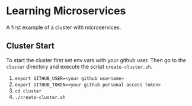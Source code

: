 # Learning Microservices

A first example of a cluster with microservices.

## Cluster Start

To start the cluster first set env vars with your github user. Then go to the `cluster` directory and execute the script `create-cluster.sh`.
1. `export GITHUB_USER=<your github username>`
1. `export GITHUB_TOKEN=<your github personal access token>`
1. `cd cluster`
1. `./create-cluster.sh`
